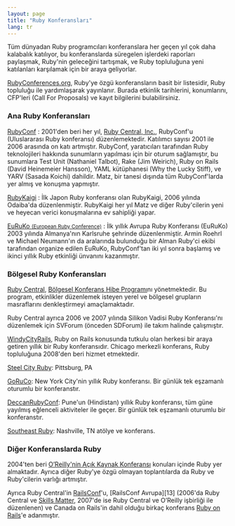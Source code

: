 ```yaml
---
layout: page
title: "Ruby Konferansları"
lang: tr
---
```


Tüm dünyadan Ruby programcıları konferanslara her geçen yıl çok daha kalabalık katılıyor, bu konferanslarda süregelen işlerdeki raporları paylaşmak, Ruby'nin geleceğini tartışmak, ve Ruby topluluğuna yeni katılanları karşılamak için bir araya geliyorlar.

[RubyConferences.org][rc], Ruby'ye özgü konferansların basit bir listesidir, Ruby topluluğu ile yardımlaşarak yayınlanır.
Burada etkinlik tarihlerini, konumlarını, CFP'leri (Call For Proposals) ve kayıt bilgilerini bulabilirsiniz.


### Ana Ruby Konferansları

[RubyConf][1]
: 2001'den beri her yıl, [Ruby Central, Inc.][2], RubyConf'u (Uluslararası Ruby konferansı) düzenlemektedir.
  Katılımcı sayısı 2001 ile 2006 arasında on katı artmıştır.
  RubyConf, yaratıcıları tarafından Ruby teknolojileri hakkında sunumların yapılması için bir oturum sağlamıştır, bu sunumlara Test Unit (Nathaniel Talbot), Rake (Jim Weirich), Ruby on Rails (David Heinemeier Hansson), YAML kütüphanesi (Why the Lucky Stiff), ve YARV (Sasada Koichi) dahildir.
  Matz, bir tanesi dışında tüm RubyConf'larda yer almış ve konuşma yapmıştır.

[RubyKaigi][3]
: İlk Japon Ruby konferansı olan RubyKaigi, 2006 yılında Odaiba'da düzenlenmiştir.
  RubyKaigi her yıl Matz ve diğer Ruby'cilerin yeni ve heyecan verici konuşmalarına ev sahipliği yapar.

[EuRuKo <small>(European Ruby Conference)</small>][4]
: İlk yıllık Avrupa Ruby Konferansı (EuRuKo) 2003 yılında Almanya'nın Karlsruhe şehrinde düzenlenmiştir.
  Armin Roehrl ve Michael Neumann'ın da aralarında bulunduğu bir Alman Ruby'ci ekibi tarafından organize edilen EuRuKo, RubyConf'tan iki yıl sonra başlamış ve ikinci yıllık Ruby etkinliği ünvanını kazanmıştır.

### Bölgesel Ruby Konferansları

[Ruby Central][2], [Bölgesel Konferans Hibe Programı][6]nı yönetmektedir.
Bu program, etkinlikler düzenlemek isteyen yerel ve bölgesel grupların masraflarını denkleştirmeyi amaçlamaktadır.

Ruby Central ayrıca 2006 ve 2007 yılında Silikon Vadisi Ruby Konferansı'nı
düzenlemek için SVForum (önceden SDForum) ile takım halinde çalışmıştır.

[WindyCityRails][9], Ruby on Rails konusunda tutkulu olan herkesi bir araya getiren yıllık bir Ruby konferansıdır.
Chicago merkezli konferans, Ruby topluluğuna 2008'den beri hizmet etmektedir.

[Steel City Ruby][16]: Pittsburg, PA

[GoRuCo][19]: New York City'nin yıllık Ruby konferansı.
Bir günlük tek eşzamanlı oturumlu bir konferanstır.

[DeccanRubyConf][20]: Pune'un (Hindistan) yıllık Ruby konferansı, tüm güne yayılmış eğlenceli aktiviteler ile geçer.
Bir günlük tek eşzamanlı oturumlu bir konferanstır.

[Southeast Ruby][21]: Nashville, TN atölye ve konferans.

### Diğer Konferanslarda Ruby

2004'ten beri [O’Reilly'nin Açık Kaynak Konferansı][10] konuları içinde Ruby yer almaktadır.
Ayrıca diğer Ruby'ye özgü olmayan toplantılarda da Ruby ve Ruby'cilerin varlığı artmıştır.

Ayrıca Ruby Central'in [RailsConf][12]'u, [RailsConf Avrupa][13] (2006'da Ruby Central ve [Skills Matter][14], 2007'de ise Ruby Central ve O’Reilly işbirliği ile düzenlenen) ve Canada on Rails'in dahil olduğu birkaç konferans [Ruby on Rails][11]'e adanmıştır.



[rc]: http://rubyconferences.org/
[1]: http://rubyconf.org/
[2]: http://rubycentral.org
[3]: http://rubykaigi.org/
[4]: http://euruko.org
[6]: https://rubycentral.org/grants
[9]: http://windycityrails.org
[10]: http://conferences.oreillynet.com/os2006/
[11]: http://www.rubyonrails.org
[12]: http://www.railsconf.org
[14]: http://www.skillsmatter.com
[16]: http://steelcityruby.org/
[19]: http://goruco.com/
[20]: http://www.deccanrubyconf.org/
[21]: https://southeastruby.com/
